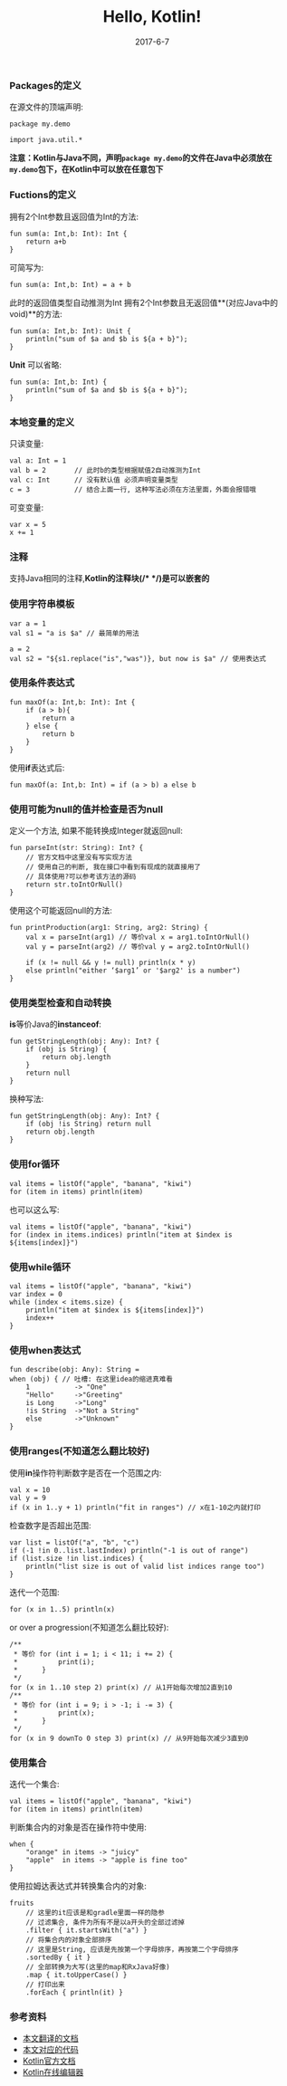 ﻿---
title: Hello, Kotlin!
date: 2017-6-7
categories: Kotlin
tags: 
	- Kotlin
---

### Packages的定义
在源文件的顶端声明: 
```
package my.demo

import java.util.*
```
**注意：Kotlin与Java不同，声明`package my.demo`的文件在Java中必须放在`my.demo`包下，在Kotlin中可以放在任意包下**
### Fuctions的定义
拥有2个Int参数且返回值为Int的方法:
```
fun sum(a: Int,b: Int): Int {
    return a+b
}
```
可简写为:
```
fun sum(a: Int,b: Int) = a + b
```
此时的返回值类型自动推测为Int
拥有2个Int参数且无返回值**(对应Java中的void)**的方法:
```
fun sum(a: Int,b: Int): Unit {
    println("sum of $a and $b is ${a + b}");
}
```
**Unit** 可以省略:
```
fun sum(a: Int,b: Int) {
    println("sum of $a and $b is ${a + b}");
}
```
### 本地变量的定义
只读变量:
```
val a: Int = 1
val b = 2       // 此时b的类型根据赋值2自动推测为Int
val c: Int      // 没有默认值 必须声明变量类型 
c = 3           // 结合上面一行, 这种写法必须在方法里面，外面会报错哦
```
可变变量:
```
var x = 5
x += 1
```
### 注释
支持Java相同的注释,**Kotlin的注释块(/\* \*/)是可以嵌套的**
### 使用字符串模板
```
var a = 1
val s1 = "a is $a" // 最简单的用法

a = 2
val s2 = "${s1.replace("is","was")}, but now is $a" // 使用表达式
```
### 使用条件表达式
```
fun maxOf(a: Int,b: Int): Int {
    if (a > b){
        return a
    } else {
        return b
    }
}
```
使用**if**表达式后:
```
fun maxOf(a: Int,b: Int) = if (a > b) a else b
```
### 使用可能为null的值并检查是否为null
定义一个方法, 如果不能转换成Integer就返回null:
```
fun parseInt(str: String): Int? {
    // 官方文档中这里没有写实现方法
    // 使用自己的判断, 我在接口中看到有现成的就直接用了
    // 具体使用?可以参考该方法的源码
    return str.toIntOrNull() 
}
```
使用这个可能返回null的方法:
```
fun printProduction(arg1: String, arg2: String) {
    val x = parseInt(arg1) // 等价val x = arg1.toIntOrNull()
    val y = parseInt(arg2) // 等价val y = arg2.toIntOrNull()
    
    if (x != null && y != null) println(x * y)
    else println("either ‘$arg1’ or '$arg2' is a number")
}
```
### 使用类型检查和自动转换
**is**等价Java的**instanceof**:
```
fun getStringLength(obj: Any): Int? {
    if (obj is String) {
        return obj.length
    }
    return null
}
```
换种写法:
```
fun getStringLength(obj: Any): Int? {
    if (obj !is String) return null
    return obj.length
}
```
### 使用for循环
```
val items = listOf("apple", "banana", "kiwi")
for (item in items) println(item)
```
也可以这么写:
```
val items = listOf("apple", "banana", "kiwi")
for (index in items.indices) println("item at $index is ${items[index]}")
```
### 使用while循环
```
val items = listOf("apple", "banana", "kiwi")
var index = 0
while (index < items.size) {
    println("item at $index is ${items[index]}")
    index++
}
```
### 使用when表达式
```
fun describe(obj: Any): String =
when (obj) { // 吐槽: 在这里idea的缩进真难看
    1           -> "One"
    "Hello"     ->"Greeting"
    is Long     ->"Long"
    !is String  ->"Not a String"
    else        ->"Unknown"
}
```
### 使用ranges(不知道怎么翻比较好)
使用**in**操作符判断数字是否在一个范围之内:
```
val x = 10
val y = 9
if (x in 1..y + 1) println("fit in ranges") // x在1-10之内就打印
```
检查数字是否超出范围:
```
var list = listOf("a", "b", "c")
if (-1 !in 0..list.lastIndex) println("-1 is out of range")
if (list.size !in list.indices) {
    println("list size is out of valid list indices range too")
}
```
迭代一个范围:
```
for (x in 1..5) println(x)
```
or over a progression(不知道怎么翻比较好):
```
/**
 * 等价 for (int i = 1; i < 11; i += 2) {
 *          print(i);
 *      }
 */
for (x in 1..10 step 2) print(x) // 从1开始每次增加2直到10
/**
 * 等价 for (int i = 9; i > -1; i -= 3) {
 *          print(x);
 *      }
 */
for (x in 9 downTo 0 step 3) print(x) // 从9开始每次减少3直到0
```
### 使用集合
迭代一个集合:
```
val items = listOf("apple", "banana", "kiwi")
for (item in items) println(item)
```
判断集合内的对象是否在操作符中使用:
```
when {
    "orange" in items -> "juicy"
    "apple"  in items -> "apple is fine too"
}
```
使用拉姆达表达式并转换集合内的对象:
```
fruits
    // 这里的it应该是和gradle里面一样的隐参
    // 过滤集合, 条件为所有不是以a开头的全部过滤掉
    .filter { it.startsWith("a") } 
    // 将集合内的对象全部排序
    // 这里是String, 应该是先按第一个字母排序，再按第二个字母排序
    .sortedBy { it }
    // 全部转换为大写(这里的map和RxJava好像)
    .map { it.toUpperCase() }
    // 打印出来
    .forEach { println(it) }
```
### 参考资料
- [本文翻译的文档](http://kotlinlang.org/docs/reference/basic-syntax.html)
- [本文对应的代码](https://github.com/lazytes/HelloKotlin/blob/master/src/BasicSyntax.kt)
- [Kotlin官方文档](http://kotlinlang.org/docs/reference/)
- [Kotlin在线编辑器](https://try.kotlinlang.org/#/Examples/Hello,%20world!/Simplest%20version/Simplest%20version.kt)






